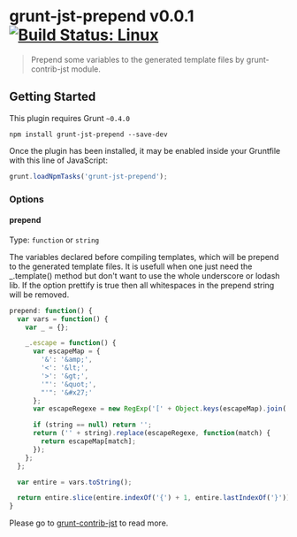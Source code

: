 # grunt-jst-prepend v0.0.1 [![Build Status: Linux](https://travis-ci.org/chemdemo/grunt-jst-prepend.png?branch=master)](https://travis-ci.org/chemdemo/grunt-jst-prepend)

> Prepend some variables to the generated template files by grunt-contrib-jst module.

## Getting Started
This plugin requires Grunt `~0.4.0`

```shell
npm install grunt-jst-prepend --save-dev
```

Once the plugin has been installed, it may be enabled inside your Gruntfile with this line of JavaScript:

```js
grunt.loadNpmTasks('grunt-jst-prepend');
```

### Options

#### prepend
Type: `function` or `string`

The variables declared before compiling templates, which will be prepend to the generated template files. It is usefull when one just need the _.template() method but don't want to use the whole underscore or lodash lib. If the option prettify is true then all whitespaces in the prepend string will be removed.

``` js
prepend: function() {
  var vars = function() {
    var _ = {};

    _.escape = function() {
      var escapeMap = {
        '&': '&amp;',
        '<': '&lt;',
        '>': '&gt;',
        '"': '&quot;',
        "'": '&#x27;'
      };
      var escapeRegexe = new RegExp('[' + Object.keys(escapeMap).join('') + ']', 'g');

      if (string == null) return '';
      return ('' + string).replace(escapeRegexe, function(match) {
        return escapeMap[match];
      });
    };
  };

  var entire = vars.toString();

  return entire.slice(entire.indexOf('{') + 1, entire.lastIndexOf('}'));
}
```

Please go to [grunt-contrib-jst](https://github.com/gruntjs/grunt-contrib-jst) to read more.
